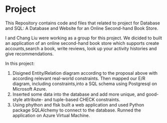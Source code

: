 # Project
This Repository contains code and files that related to project for Database and SQL: A Database and Website for an Online Second-hand Book Store.

I and Chang Liu were working as a group for this project. We dicided to built an application of an online second-hand book store which supports create accounts,search a book, write reviews, look up your activity histories and give recommendations.

In this project:
1. Disigned Entity/Relation diagram according to the proposal above with according relevant real-world constraints. Then mapped our E/R diagram, including constraints,into a SQL schema using Postgresql on Microsoft Azure.
2. Inserted some data into the database and add more unique, and good-style attribute- and tuple-based CHECK constraints.
3. Using phython and flsk built a web application and used Python package SQLAlchemy to connect to the database. Runned the application on Azure Virtual Machine.
